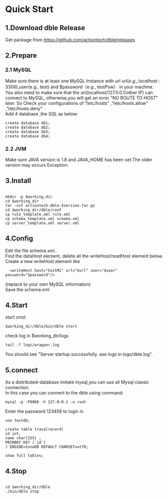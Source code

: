 # Quick Start
## 1.Download dble Release 
Get package from https://github.com/actiontech/dble/releases

## 2.Prepare
### 2.1 MySQL 
Make sure there is at least one MySQL Instance with url $url(e.g., localhost:3306) ,$user(e.g., test) and $password（e.g., testPsw） in your machine.   
You also need to make sure that the url(localhost/127.0.0.1/other IP) can connect to MySQL, otherwise,you will get an error "NO ROUTE TO HOST" later. So Check your configurations of “/etc/hosts” ,“/etc/hosts.allow” ,“/etc/hosts.deny”  
Add 4 database ,the SQL as below: 
 
```
create database db1;  
create database db2;  
create database db3;  
create database db4;
```  

### 2.2 JVM 
Make sure JAVA version is 1.8 and JAVA_HOME has been set.The older version may occurs Exception.

## 3.Install

```   

mkdir -p $working_dir  
cd $working_dir  
tar -xvf actiontech-dble-$version.tar.gz  
cd $working_dir/dble/conf  
cp rule_template.xml rule.xml  
cp schema_template.xml schema.xml  
cp server_template.xml server.xml  

```

## 4.Config
Edit the file schema.xml.  
Find the dataHost element, delete all the writeHost/readHost element below.
Create a new writeHost element like 
```  
  <writeHost host="hostM1" url="$url" user="$user" password="$password"/>
```  
(replace to your own MySQL information)  
Save the schema.xml  


 
## 4.Start  

start cmd:  

```  
$working_dir/dble/bin/dble start

```  


check log in $working_dir/logs

```   
tail -f logs/wrapper.log 
```

You should see "Server startup successfully. see logs in logs/dble.log".

## 5.connect
As a distributed-database imitate mysql,you can use all Mysql classic connection.  
In this case you can connect to the dble using command:
```
mysql -p -P8066 -h 127.0.0.1 -u root
```  
Enter the password 123456 to login in
```
use testdb;

create table travelrecord(
id int,
name char(255) ,
PRIMARY KEY (`id`)
) ENGINE=InnoDB DEFAULT CHARSET=utf8;

show full tables;
```


## 4.Stop

```   

cd $working_dir/dble
./bin/dble stop

```


